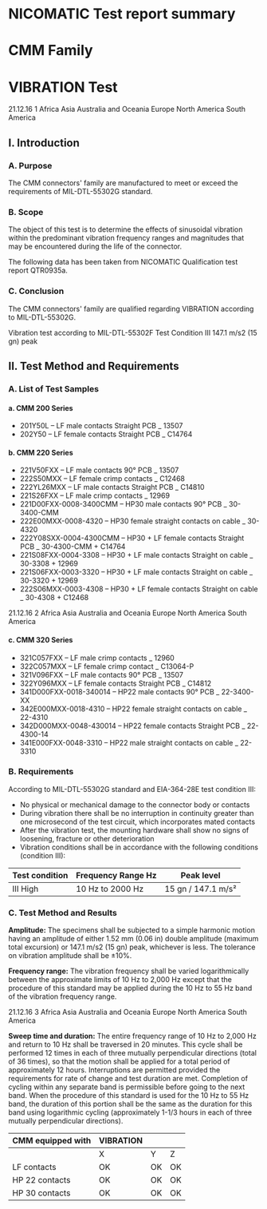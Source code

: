 <!-- PAGE: 1 -->
# NICOMATIC Test report summary
# CMM Family
# VIBRATION Test 

21.12.16
1
Africa Asia Australia and Oceania Europe North America South America
<!-- PAGE: 2 -->
## I. Introduction

### A. Purpose
The CMM connectors' family are manufactured to meet or exceed the requirements of MIL-DTL-55302G standard.

### B. Scope
The object of this test is to determine the effects of sinusoidal vibration within the predominant vibration frequency ranges and magnitudes that may be encountered during the life of the connector.

The following data has been taken from NICOMATIC Qualification test report QTR0935a. 

### C. Conclusion
The CMM connectors' family are qualified regarding VIBRATION according to MIL-DTL-55302G.

Vibration test according to MIL-DTL-55302F Test Condition III 147.1 m/s2 (15 gn) peak

## II. Test Method and Requirements

### A. List of Test Samples

#### a. CMM 200 Series
* 201Y50L – LF male contacts Straight PCB _ 13507
* 202Y50 – LF female contacts Straight PCB _ C14764

#### b. CMM 220 Series
* 221V50FXX – LF male contacts 90° PCB _ 13507
* 222S50MXX – LF female crimp contacts _ C12468
* 222YL26MXX – LF male contacts Straight PCB _ C14810
* 221S26FXX – LF male crimp contacts _ 12969
* 221D00FXX-0008-3400CMM – HP30 male contacts 90° PCB _ 30-3400-CMM
* 222E00MXX-0008-4320 – HP30 female straight contacts on cable _ 30-4320
* 222Y08SXX-0004-4300CMM – HP30 + LF female contacts Straight PCB _ 30-4300-CMM + C14764
* 221S08FXX-0004-3308 – HP30 + LF male contacts Straight on cable _ 30-3308 + 12969
* 221S06FXX-0003-3320 – HP30 + LF male contacts Straight on cable _ 30-3320 + 12969
* 222S06MXX-0003-4308 – HP30 + LF female contacts Straight on cable _ 30-4308 + C12468 

21.12.16
2
Africa Asia Australia and Oceania Europe North America South America
<!-- PAGE: 3 -->
#### c. CMM 320 Series
* 321C057FXX – LF male crimp contacts _ 12960
* 322C057MXX – LF female crimp contact _ C13064-P
* 321V096FXX – LF male contacts 90° PCB _ 13507
* 322Y096MXX – LF female contacts Straight PCB _ C14812
* 341D000FXX-0018-340014 – HP22 male contacts 90° PCB _ 22-3400-XX
* 342E000MXX-0018-4310 – HP22 female straight contacts on cable _ 22-4310
* 342D000MXX-0048-430014 – HP22 female contacts Straight PCB _ 22-4300-14
* 341E000FXX-0048-3310 – HP22 male straight contacts on cable _ 22-3310

### B. Requirements
According to MIL-DTL-55302G standard and EIA-364-28E test condition III:
- No physical or mechanical damage to the connector body or contacts
- During vibration there shall be no interruption in continuity greater than one microsecond of the test circuit, which incorporates mated contacts
- After the vibration test, the mounting hardware shall show no signs of loosening, fracture or other deterioration
- Vibration conditions shall be in accordance with the following conditions (condition III):

| Test condition | Frequency Range Hz | Peak level |
| -------------- | ------------------ | ---------- |
| III High | 10 Hz to 2000 Hz | 15 gn / 147.1 m/s² |

### C. Test Method and Results

**Amplitude:**
The specimens shall be subjected to a simple harmonic motion having an amplitude of either 1.52 mm (0.06 in) double amplitude (maximum total excursion) or 147.1 m/s2 (15 gn) peak, whichever is less. The tolerance on vibration amplitude shall be ±10%.

**Frequency range:**
The vibration frequency shall be varied logarithmically between the approximate limits of 10 Hz to 2,000 Hz except that the procedure of this standard may be applied during the 10 Hz to 55 Hz band of the vibration frequency range. 

21.12.16
3
Africa Asia Australia and Oceania Europe North America South America
<!-- PAGE: 4 -->
**Sweep time and duration:**
The entire frequency range of 10 Hz to 2,000 Hz and return to 10 Hz shall be traversed in 20 minutes. This cycle shall be performed 12 times in each of three mutually perpendicular directions (total of 36 times), so that the motion shall be applied for a total period of approximately 12 hours. Interruptions are permitted provided the requirements for rate of change and test duration are met. Completion of cycling within any separate band is permissible before going to the next band. When the procedure of this standard is used for the 10 Hz to 55 Hz band, the duration of this portion shall be the same as the duration for this band using logarithmic cycling (approximately 1-1/3 hours in each of three mutually perpendicular directions).

| CMM equipped with | VIBRATION |||
| ----------------- | --------- |--------- |--------- |
|                   | X | Y | Z |
| LF contacts       | OK | OK | OK |
| HP 22 contacts    | OK | OK | OK |
| HP 30 contacts    | OK | OK | OK |